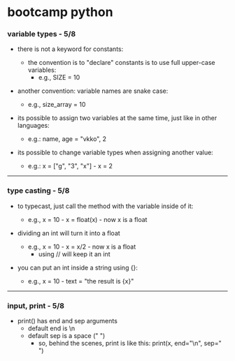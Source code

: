# bootcamp python

### variable types - 5/8
+ there is not a keyword for constants:
  + the convention is to "declare" constants is to use full upper-case variables:
    + e.g., SIZE = 10

+ another convention: variable names are snake case:
  + e.g., size_array = 10

+ its possible to assign two variables at the same time, just like in other languages:
  + e.g.: name, age = "vkko", 2

+ its possible to change variable types when assigning another value:
  + e.g.: x = ["g", "3", "x"] - x = 2

---

### type casting - 5/8

+ to typecast, just call the method with the variable inside of it:
  + e.g., x = 10 - x = float(x) - now x is a float

+ dividing an int will turn it into a float
  + e.g., x = 10 - x = x/2 - now x is a float
    + using // will keep it an int

+ you can put an int inside a string using {}:
  + e.g., x = 10 - text = "the result is {x}"

---

### input, print - 5/8

+ print() has end and sep arguments
  + default end is \n
  + default sep is a space (" ")
    + so, behind the scenes, print is like this: print(x, end="\n", sep=" ")